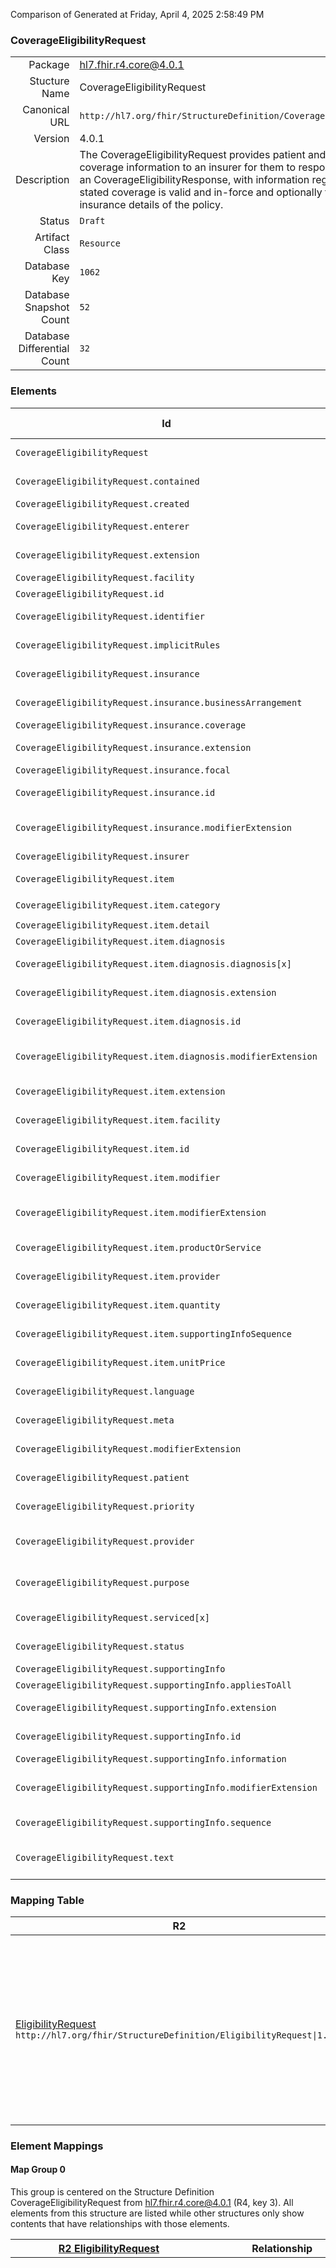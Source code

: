 Comparison of 
Generated at Friday, April 4, 2025 2:58:49 PM

### CoverageEligibilityRequest

|      |     |
| ---: | --- |
| Package | hl7.fhir.r4.core@4.0.1 |
| Stucture Name | CoverageEligibilityRequest |
| Canonical URL | `http://hl7.org/fhir/StructureDefinition/CoverageEligibilityRequest` |
| Version | 4.0.1 |
| Description | The CoverageEligibilityRequest provides patient and insurance coverage information to an insurer for them to respond, in the form of an CoverageEligibilityResponse, with information regarding whether the stated coverage is valid and in-force and optionally to provide the insurance details of the policy. |
| Status | `Draft` |
| Artifact Class | `Resource` |
| Database Key | `1062` |
| Database Snapshot Count | `52` |
| Database Differential Count | `32` |

### Elements

| Id | Path | Name | Base Path | Short | Cardinality | Collated Type | Binding Strength | Binding Value Set |
| -- | ---- | ---- | --------- | ----- | ----------- | ------------- | ---------------- | ----------------- |
| `CoverageEligibilityRequest` | `CoverageEligibilityRequest` | `CoverageEligibilityRequest` | CoverageEligibilityRequest | CoverageEligibilityRequest resource | 0..* | CoverageEligibilityRequest |  |  |
| `CoverageEligibilityRequest.contained` | `CoverageEligibilityRequest.contained` | `contained` | DomainResource.contained | Contained, inline Resources | 0..* | Resource |  |  |
| `CoverageEligibilityRequest.created` | `CoverageEligibilityRequest.created` | `created` | CoverageEligibilityRequest.created | Creation date | 1..1 | dateTime |  |  |
| `CoverageEligibilityRequest.enterer` | `CoverageEligibilityRequest.enterer` | `enterer` | CoverageEligibilityRequest.enterer | Author | 0..1 | Reference(http://hl7.org/fhir/StructureDefinition/Practitioner), Reference(http://hl7.org/fhir/StructureDefinition/PractitionerRole) |  |  |
| `CoverageEligibilityRequest.extension` | `CoverageEligibilityRequest.extension` | `extension` | DomainResource.extension | Additional content defined by implementations | 0..* | Extension |  |  |
| `CoverageEligibilityRequest.facility` | `CoverageEligibilityRequest.facility` | `facility` | CoverageEligibilityRequest.facility | Servicing facility | 0..1 | Reference(http://hl7.org/fhir/StructureDefinition/Location) |  |  |
| `CoverageEligibilityRequest.id` | `CoverageEligibilityRequest.id` | `id` | Resource.id | Logical id of this artifact | 0..1 | id |  |  |
| `CoverageEligibilityRequest.identifier` | `CoverageEligibilityRequest.identifier` | `identifier` | CoverageEligibilityRequest.identifier | Business Identifier for coverage eligiblity request | 0..* | Identifier |  |  |
| `CoverageEligibilityRequest.implicitRules` | `CoverageEligibilityRequest.implicitRules` | `implicitRules` | Resource.implicitRules | A set of rules under which this content was created | 0..1 | uri |  |  |
| `CoverageEligibilityRequest.insurance` | `CoverageEligibilityRequest.insurance` | `insurance` | CoverageEligibilityRequest.insurance | Patient insurance information | 0..* | BackboneElement |  |  |
| `CoverageEligibilityRequest.insurance.businessArrangement` | `CoverageEligibilityRequest.insurance.businessArrangement` | `businessArrangement` | CoverageEligibilityRequest.insurance.businessArrangement | Additional provider contract number | 0..1 | string |  |  |
| `CoverageEligibilityRequest.insurance.coverage` | `CoverageEligibilityRequest.insurance.coverage` | `coverage` | CoverageEligibilityRequest.insurance.coverage | Insurance information | 1..1 | Reference(http://hl7.org/fhir/StructureDefinition/Coverage) |  |  |
| `CoverageEligibilityRequest.insurance.extension` | `CoverageEligibilityRequest.insurance.extension` | `extension` | Element.extension | Additional content defined by implementations | 0..* | Extension |  |  |
| `CoverageEligibilityRequest.insurance.focal` | `CoverageEligibilityRequest.insurance.focal` | `focal` | CoverageEligibilityRequest.insurance.focal | Applicable coverage | 0..1 | boolean |  |  |
| `CoverageEligibilityRequest.insurance.id` | `CoverageEligibilityRequest.insurance.id` | `id` | Element.id | Unique id for inter-element referencing | 0..1 | id |  |  |
| `CoverageEligibilityRequest.insurance.modifierExtension` | `CoverageEligibilityRequest.insurance.modifierExtension` | `modifierExtension` | BackboneElement.modifierExtension | Extensions that cannot be ignored even if unrecognized | 0..* | Extension |  |  |
| `CoverageEligibilityRequest.insurer` | `CoverageEligibilityRequest.insurer` | `insurer` | CoverageEligibilityRequest.insurer | Coverage issuer | 1..1 | Reference(http://hl7.org/fhir/StructureDefinition/Organization) |  |  |
| `CoverageEligibilityRequest.item` | `CoverageEligibilityRequest.item` | `item` | CoverageEligibilityRequest.item | Item to be evaluated for eligibiity | 0..* | BackboneElement |  |  |
| `CoverageEligibilityRequest.item.category` | `CoverageEligibilityRequest.item.category` | `category` | CoverageEligibilityRequest.item.category | Benefit classification | 0..1 | CodeableConcept | `Example` | `http://hl7.org/fhir/ValueSet/ex-benefitcategory` |
| `CoverageEligibilityRequest.item.detail` | `CoverageEligibilityRequest.item.detail` | `detail` | CoverageEligibilityRequest.item.detail | Product or service details | 0..* | Reference(http://hl7.org/fhir/StructureDefinition/Resource) |  |  |
| `CoverageEligibilityRequest.item.diagnosis` | `CoverageEligibilityRequest.item.diagnosis` | `diagnosis` | CoverageEligibilityRequest.item.diagnosis | Applicable diagnosis | 0..* | BackboneElement |  |  |
| `CoverageEligibilityRequest.item.diagnosis.diagnosis[x]` | `CoverageEligibilityRequest.item.diagnosis.diagnosis[x]` | `diagnosis[x]` | CoverageEligibilityRequest.item.diagnosis.diagnosis[x] | Nature of illness or problem | 0..1 | CodeableConcept, Reference(http://hl7.org/fhir/StructureDefinition/Condition) | `Example` | `http://hl7.org/fhir/ValueSet/icd-10` |
| `CoverageEligibilityRequest.item.diagnosis.extension` | `CoverageEligibilityRequest.item.diagnosis.extension` | `extension` | Element.extension | Additional content defined by implementations | 0..* | Extension |  |  |
| `CoverageEligibilityRequest.item.diagnosis.id` | `CoverageEligibilityRequest.item.diagnosis.id` | `id` | Element.id | Unique id for inter-element referencing | 0..1 | id |  |  |
| `CoverageEligibilityRequest.item.diagnosis.modifierExtension` | `CoverageEligibilityRequest.item.diagnosis.modifierExtension` | `modifierExtension` | BackboneElement.modifierExtension | Extensions that cannot be ignored even if unrecognized | 0..* | Extension |  |  |
| `CoverageEligibilityRequest.item.extension` | `CoverageEligibilityRequest.item.extension` | `extension` | Element.extension | Additional content defined by implementations | 0..* | Extension |  |  |
| `CoverageEligibilityRequest.item.facility` | `CoverageEligibilityRequest.item.facility` | `facility` | CoverageEligibilityRequest.item.facility | Servicing facility | 0..1 | Reference(http://hl7.org/fhir/StructureDefinition/Location), Reference(http://hl7.org/fhir/StructureDefinition/Organization) |  |  |
| `CoverageEligibilityRequest.item.id` | `CoverageEligibilityRequest.item.id` | `id` | Element.id | Unique id for inter-element referencing | 0..1 | id |  |  |
| `CoverageEligibilityRequest.item.modifier` | `CoverageEligibilityRequest.item.modifier` | `modifier` | CoverageEligibilityRequest.item.modifier | Product or service billing modifiers | 0..* | CodeableConcept | `Example` | `http://hl7.org/fhir/ValueSet/claim-modifiers` |
| `CoverageEligibilityRequest.item.modifierExtension` | `CoverageEligibilityRequest.item.modifierExtension` | `modifierExtension` | BackboneElement.modifierExtension | Extensions that cannot be ignored even if unrecognized | 0..* | Extension |  |  |
| `CoverageEligibilityRequest.item.productOrService` | `CoverageEligibilityRequest.item.productOrService` | `productOrService` | CoverageEligibilityRequest.item.productOrService | Billing, service, product, or drug code | 0..1 | CodeableConcept | `Example` | `http://hl7.org/fhir/ValueSet/service-uscls` |
| `CoverageEligibilityRequest.item.provider` | `CoverageEligibilityRequest.item.provider` | `provider` | CoverageEligibilityRequest.item.provider | Perfoming practitioner | 0..1 | Reference(http://hl7.org/fhir/StructureDefinition/Practitioner), Reference(http://hl7.org/fhir/StructureDefinition/PractitionerRole) |  |  |
| `CoverageEligibilityRequest.item.quantity` | `CoverageEligibilityRequest.item.quantity` | `quantity` | CoverageEligibilityRequest.item.quantity | Count of products or services | 0..1 | Quantity[http://hl7.org/fhir/StructureDefinition/SimpleQuantity] |  |  |
| `CoverageEligibilityRequest.item.supportingInfoSequence` | `CoverageEligibilityRequest.item.supportingInfoSequence` | `supportingInfoSequence` | CoverageEligibilityRequest.item.supportingInfoSequence | Applicable exception or supporting information | 0..* | positiveInt |  |  |
| `CoverageEligibilityRequest.item.unitPrice` | `CoverageEligibilityRequest.item.unitPrice` | `unitPrice` | CoverageEligibilityRequest.item.unitPrice | Fee, charge or cost per item | 0..1 | Money |  |  |
| `CoverageEligibilityRequest.language` | `CoverageEligibilityRequest.language` | `language` | Resource.language | Language of the resource content | 0..1 | code | `Required` | `http://hl7.org/fhir/ValueSet/all-languages` |
| `CoverageEligibilityRequest.meta` | `CoverageEligibilityRequest.meta` | `meta` | Resource.meta | Metadata about the resource | 0..1 | Meta |  |  |
| `CoverageEligibilityRequest.modifierExtension` | `CoverageEligibilityRequest.modifierExtension` | `modifierExtension` | DomainResource.modifierExtension | Extensions that cannot be ignored | 0..* | Extension |  |  |
| `CoverageEligibilityRequest.patient` | `CoverageEligibilityRequest.patient` | `patient` | CoverageEligibilityRequest.patient | Intended recipient of products and services | 1..1 | Reference(http://hl7.org/fhir/StructureDefinition/Patient) |  |  |
| `CoverageEligibilityRequest.priority` | `CoverageEligibilityRequest.priority` | `priority` | CoverageEligibilityRequest.priority | Desired processing priority | 0..1 | CodeableConcept | `Example` | `http://hl7.org/fhir/ValueSet/process-priority` |
| `CoverageEligibilityRequest.provider` | `CoverageEligibilityRequest.provider` | `provider` | CoverageEligibilityRequest.provider | Party responsible for the request | 0..1 | Reference(http://hl7.org/fhir/StructureDefinition/Organization), Reference(http://hl7.org/fhir/StructureDefinition/Practitioner), Reference(http://hl7.org/fhir/StructureDefinition/PractitionerRole) |  |  |
| `CoverageEligibilityRequest.purpose` | `CoverageEligibilityRequest.purpose` | `purpose` | CoverageEligibilityRequest.purpose | auth-requirements \| benefits \| discovery \| validation | 1..* | code | `Required` | `http://hl7.org/fhir/ValueSet/eligibilityrequest-purpose|4.0.1` |
| `CoverageEligibilityRequest.serviced[x]` | `CoverageEligibilityRequest.serviced[x]` | `serviced[x]` | CoverageEligibilityRequest.serviced[x] | Estimated date or dates of service | 0..1 | date, Period |  |  |
| `CoverageEligibilityRequest.status` | `CoverageEligibilityRequest.status` | `status` | CoverageEligibilityRequest.status | active \| cancelled \| draft \| entered-in-error | 1..1 | code | `Required` | `http://hl7.org/fhir/ValueSet/fm-status|4.0.1` |
| `CoverageEligibilityRequest.supportingInfo` | `CoverageEligibilityRequest.supportingInfo` | `supportingInfo` | CoverageEligibilityRequest.supportingInfo | Supporting information | 0..* | BackboneElement |  |  |
| `CoverageEligibilityRequest.supportingInfo.appliesToAll` | `CoverageEligibilityRequest.supportingInfo.appliesToAll` | `appliesToAll` | CoverageEligibilityRequest.supportingInfo.appliesToAll | Applies to all items | 0..1 | boolean |  |  |
| `CoverageEligibilityRequest.supportingInfo.extension` | `CoverageEligibilityRequest.supportingInfo.extension` | `extension` | Element.extension | Additional content defined by implementations | 0..* | Extension |  |  |
| `CoverageEligibilityRequest.supportingInfo.id` | `CoverageEligibilityRequest.supportingInfo.id` | `id` | Element.id | Unique id for inter-element referencing | 0..1 | id |  |  |
| `CoverageEligibilityRequest.supportingInfo.information` | `CoverageEligibilityRequest.supportingInfo.information` | `information` | CoverageEligibilityRequest.supportingInfo.information | Data to be provided | 1..1 | Reference(http://hl7.org/fhir/StructureDefinition/Resource) |  |  |
| `CoverageEligibilityRequest.supportingInfo.modifierExtension` | `CoverageEligibilityRequest.supportingInfo.modifierExtension` | `modifierExtension` | BackboneElement.modifierExtension | Extensions that cannot be ignored even if unrecognized | 0..* | Extension |  |  |
| `CoverageEligibilityRequest.supportingInfo.sequence` | `CoverageEligibilityRequest.supportingInfo.sequence` | `sequence` | CoverageEligibilityRequest.supportingInfo.sequence | Information instance identifier | 1..1 | positiveInt |  |  |
| `CoverageEligibilityRequest.text` | `CoverageEligibilityRequest.text` | `text` | DomainResource.text | Text summary of the resource, for human interpretation | 0..1 | Narrative |  |  |
### Mapping Table

| R2 | Comparison | R3 | Comparison | R4 | Comparison | R4B | Comparison | R5
| --- | --- | --- | --- | --- | --- | --- | --- | ---
| [EligibilityRequest](/docs/R2/Resources/EligibilityRequest.md)<br/> `http://hl7.org/fhir/StructureDefinition/EligibilityRequest\|1.0.2` | →→→→→→→<br/>`RelatedTo`<br/>- DBKey: `94`<br/>- Reviewed: `n/a`<br/>- By: `n/a`<br/>→→→→→→→<hr/>←←←←←←←<br/>`SourceIsBroaderThanTarget`<br/>- DBKey: `261`<br/>- Reviewed: `n/a`<br/>- By: `n/a`<br/>←←←←←←←| [EligibilityRequest](/docs/R3/Resources/EligibilityRequest.md)<br/> `http://hl7.org/fhir/StructureDefinition/EligibilityRequest\|3.0.2` | →→→→→→→<br/>`RelatedTo`<br/>- DBKey: `444`<br/>- Reviewed: `n/a`<br/>- By: `n/a`<br/>→→→→→→→<hr/>←←←←←←←<br/>`SourceIsBroaderThanTarget`<br/>- DBKey: `639`<br/>- Reviewed: `n/a`<br/>- By: `n/a`<br/>←←←←←←←| [CoverageEligibilityRequest](/docs/R4/Resources/CoverageEligibilityRequest.md)<br/> `http://hl7.org/fhir/StructureDefinition/CoverageEligibilityRequest\|4.0.1` | →→→→→→→<br/>`Equivalent`<br/>- DBKey: `1449`<br/>- Reviewed: `n/a`<br/>- By: `n/a`<br/>→→→→→→→<hr/>←←←←←←←<br/>`Equivalent`<br/>- DBKey: `1450`<br/>- Reviewed: `n/a`<br/>- By: `n/a`<br/>←←←←←←←| [CoverageEligibilityRequest](/docs/R4B/Resources/CoverageEligibilityRequest.md)<br/> `http://hl7.org/fhir/StructureDefinition/CoverageEligibilityRequest\|4.3.0` | →→→→→→→<br/>`SourceIsNarrowerThanTarget`<br/>- DBKey: `959`<br/>- Reviewed: `n/a`<br/>- By: `n/a`<br/>→→→→→→→<hr/>←←←←←←←<br/>`SourceIsBroaderThanTarget`<br/>- DBKey: `1188`<br/>- Reviewed: `n/a`<br/>- By: `n/a`<br/>←←←←←←←| [CoverageEligibilityRequest](/docs/R5/Resources/CoverageEligibilityRequest.md)<br/> `http://hl7.org/fhir/StructureDefinition/CoverageEligibilityRequest\|5.0.0` 

### Element Mappings


#### Map Group 0

This group is centered on the Structure Definition CoverageEligibilityRequest from hl7.fhir.r4.core@4.0.1 (R4, key 3).
All elements from this structure are listed while other structures only show contents that have relationships with those elements.

| [R2 EligibilityRequest](/docs/R2/Resources/EligibilityRequest.md)| Relationship | [R3 EligibilityRequest](/docs/R3/Resources/EligibilityRequest.md)| Relationship | R4 CoverageEligibilityRequest| Relationship | [R4B CoverageEligibilityRequest](/docs/R4B/Resources/CoverageEligibilityRequest.md)| Relationship | [R5 CoverageEligibilityRequest](/docs/R5/Resources/CoverageEligibilityRequest.md)
| --- | --- | --- | --- | --- | --- | --- | --- | ---
| | | | | **`CoverageEligibilityRequest`**| _Equivalent_<br/>(25109/25110)| `CoverageEligibilityRequest`| →→→→ _SourceIsNarrowerThanTarget_ →→→→ <br/>(40144)<hr/>←←←← _SourceIsBroaderThanTarget_ ←←←← <br/>(40145)| `CoverageEligibilityRequest`
| | | | | **`CoverageEligibilityRequest.id`**| _Equivalent_<br/>(25111/25112)| `CoverageEligibilityRequest.id`| _Equivalent_<br/>(40146/40147)| `CoverageEligibilityRequest.id`
| | | | | **`CoverageEligibilityRequest.meta`**| _Equivalent_<br/>(25113/25114)| `CoverageEligibilityRequest.meta`| _Equivalent_<br/>(40148/40149)| `CoverageEligibilityRequest.meta`
| | | | | **`CoverageEligibilityRequest.implicitRules`**| _Equivalent_<br/>(25115/25116)| `CoverageEligibilityRequest.implicitRules`| _Equivalent_<br/>(40150/40151)| `CoverageEligibilityRequest.implicitRules`
| | | | | **`CoverageEligibilityRequest.language`**| _Equivalent_<br/>(25117/25118)| `CoverageEligibilityRequest.language`| _Equivalent_<br/>(40152/40153)| `CoverageEligibilityRequest.language`
| | | | | **`CoverageEligibilityRequest.text`**| _Equivalent_<br/>(25119/25120)| `CoverageEligibilityRequest.text`| _Equivalent_<br/>(40154/40155)| `CoverageEligibilityRequest.text`
| | | | | **`CoverageEligibilityRequest.contained`**| _Equivalent_<br/>(25121/25122)| `CoverageEligibilityRequest.contained`| _Equivalent_<br/>(40156/40157)| `CoverageEligibilityRequest.contained`
| | | | | **`CoverageEligibilityRequest.extension`**| _Equivalent_<br/>(25123/25124)| `CoverageEligibilityRequest.extension`| _Equivalent_<br/>(40158/40159)| `CoverageEligibilityRequest.extension`
| | | | | **`CoverageEligibilityRequest.modifierExtension`**| _Equivalent_<br/>(25125/25126)| `CoverageEligibilityRequest.modifierExtension`| _Equivalent_<br/>(40160/40161)| `CoverageEligibilityRequest.modifierExtension`
| | | | | **`CoverageEligibilityRequest.identifier`**| _Equivalent_<br/>(25127/25128)| `CoverageEligibilityRequest.identifier`| _Equivalent_<br/>(40162/40163)| `CoverageEligibilityRequest.identifier`
| | | | | **`CoverageEligibilityRequest.status`**| _Equivalent_<br/>(25129/25130)| `CoverageEligibilityRequest.status`| _Equivalent_<br/>(40164/40165)| `CoverageEligibilityRequest.status`
| | | | | **`CoverageEligibilityRequest.priority`**| _Equivalent_<br/>(25131/25132)| `CoverageEligibilityRequest.priority`| _Equivalent_<br/>(40166/40167)| `CoverageEligibilityRequest.priority`
| | | | | **`CoverageEligibilityRequest.purpose`**| _Equivalent_<br/>(25133/25134)| `CoverageEligibilityRequest.purpose`| _Equivalent_<br/>(40168/40169)| `CoverageEligibilityRequest.purpose`
| | | | | **`CoverageEligibilityRequest.patient`**| _Equivalent_<br/>(25135/25136)| `CoverageEligibilityRequest.patient`| _Equivalent_<br/>(40170/40171)| `CoverageEligibilityRequest.patient`
| | | | | **`CoverageEligibilityRequest.serviced[x]`**| _Equivalent_<br/>(25137/25138)| `CoverageEligibilityRequest.serviced[x]`| _Equivalent_<br/>(40172/40173)| `CoverageEligibilityRequest.serviced[x]`
| | | | | **`CoverageEligibilityRequest.created`**| _Equivalent_<br/>(25139/25140)| `CoverageEligibilityRequest.created`| _Equivalent_<br/>(40174/40175)| `CoverageEligibilityRequest.created`
| | | | | **`CoverageEligibilityRequest.enterer`**| _Equivalent_<br/>(25141/25142)| `CoverageEligibilityRequest.enterer`| _Equivalent_<br/>(40176/40177)| `CoverageEligibilityRequest.enterer`
| `EligibilityRequest.organization`| →→→→ _SourceIsNarrowerThanTarget_ →→→→ <br/>(4968)<hr/>←←←← _SourceIsBroaderThanTarget_ ←←←← <br/>(4969)| `EligibilityRequest.organization`| →→→→ _RelatedTo_ →→→→ <br/>(1020)<hr/>←←←← _RelatedTo_ ←←←← <br/>(1453)| **`CoverageEligibilityRequest.provider`**| _Equivalent_<br/>(25143/25144)| `CoverageEligibilityRequest.provider`| _Equivalent_<br/>(40178/40179)| `CoverageEligibilityRequest.provider`
| | | | | **`CoverageEligibilityRequest.insurer`**| _Equivalent_<br/>(25145/25146)| `CoverageEligibilityRequest.insurer`| _Equivalent_<br/>(40180/40181)| `CoverageEligibilityRequest.insurer`
| | | | | **`CoverageEligibilityRequest.facility`**| _Equivalent_<br/>(25147/25148)| `CoverageEligibilityRequest.facility`| _Equivalent_<br/>(40182/40183)| `CoverageEligibilityRequest.facility`
| | | | | **`CoverageEligibilityRequest.supportingInfo`**| _Equivalent_<br/>(25149/25150)| `CoverageEligibilityRequest.supportingInfo`| _Equivalent_<br/>(40184/40185)| `CoverageEligibilityRequest.supportingInfo`
| | | | | **`CoverageEligibilityRequest.supportingInfo.id`**| _Equivalent_<br/>(25151/25152)| `CoverageEligibilityRequest.supportingInfo.id`| _Equivalent_<br/>(40186/40187)| `CoverageEligibilityRequest.supportingInfo.id`
| | | | | **`CoverageEligibilityRequest.supportingInfo.extension`**| _Equivalent_<br/>(25153/25154)| `CoverageEligibilityRequest.supportingInfo.extension`| _Equivalent_<br/>(40188/40189)| `CoverageEligibilityRequest.supportingInfo.extension`
| | | | | **`CoverageEligibilityRequest.supportingInfo.modifierExtension`**| _Equivalent_<br/>(25155/25156)| `CoverageEligibilityRequest.supportingInfo.modifierExtension`| _Equivalent_<br/>(40190/40191)| `CoverageEligibilityRequest.supportingInfo.modifierExtension`
| | | | | **`CoverageEligibilityRequest.supportingInfo.sequence`**| _Equivalent_<br/>(25157/25158)| `CoverageEligibilityRequest.supportingInfo.sequence`| _Equivalent_<br/>(40192/40193)| `CoverageEligibilityRequest.supportingInfo.sequence`
| | | | | **`CoverageEligibilityRequest.supportingInfo.information`**| _Equivalent_<br/>(25159/25160)| `CoverageEligibilityRequest.supportingInfo.information`| _Equivalent_<br/>(40194/40195)| `CoverageEligibilityRequest.supportingInfo.information`
| | | | | **`CoverageEligibilityRequest.supportingInfo.appliesToAll`**| _Equivalent_<br/>(25161/25162)| `CoverageEligibilityRequest.supportingInfo.appliesToAll`| _Equivalent_<br/>(40196/40197)| `CoverageEligibilityRequest.supportingInfo.appliesToAll`
| | | | | **`CoverageEligibilityRequest.insurance`**| _Equivalent_<br/>(25163/25164)| `CoverageEligibilityRequest.insurance`| _Equivalent_<br/>(40198/40199)| `CoverageEligibilityRequest.insurance`
| | | | | **`CoverageEligibilityRequest.insurance.id`**| _Equivalent_<br/>(25165/25166)| `CoverageEligibilityRequest.insurance.id`| _Equivalent_<br/>(40200/40201)| `CoverageEligibilityRequest.insurance.id`
| | | | | **`CoverageEligibilityRequest.insurance.extension`**| _Equivalent_<br/>(25167/25168)| `CoverageEligibilityRequest.insurance.extension`| _Equivalent_<br/>(40202/40203)| `CoverageEligibilityRequest.insurance.extension`
| | | | | **`CoverageEligibilityRequest.insurance.modifierExtension`**| _Equivalent_<br/>(25169/25170)| `CoverageEligibilityRequest.insurance.modifierExtension`| _Equivalent_<br/>(40204/40205)| `CoverageEligibilityRequest.insurance.modifierExtension`
| | | | | **`CoverageEligibilityRequest.insurance.focal`**| _Equivalent_<br/>(25171/25172)| `CoverageEligibilityRequest.insurance.focal`| _Equivalent_<br/>(40206/40207)| `CoverageEligibilityRequest.insurance.focal`
| | | `EligibilityRequest.coverage`| →→→→ _SourceIsNarrowerThanTarget_ →→→→ <br/>(1019)<hr/>←←←← _SourceIsBroaderThanTarget_ ←←←← <br/>(1452)| **`CoverageEligibilityRequest.insurance.coverage`**| _Equivalent_<br/>(25173/25174)| `CoverageEligibilityRequest.insurance.coverage`| _Equivalent_<br/>(40208/40209)| `CoverageEligibilityRequest.insurance.coverage`
| | | `EligibilityRequest.businessArrangement`| _Equivalent_<br/>(1018/1451)| **`CoverageEligibilityRequest.insurance.businessArrangement`**| _Equivalent_<br/>(25175/25176)| `CoverageEligibilityRequest.insurance.businessArrangement`| _Equivalent_<br/>(40210/40211)| `CoverageEligibilityRequest.insurance.businessArrangement`
| | | | | **`CoverageEligibilityRequest.item`**| _Equivalent_<br/>(25177/25178)| `CoverageEligibilityRequest.item`| _Equivalent_<br/>(40212/40213)| `CoverageEligibilityRequest.item`
| | | | | **`CoverageEligibilityRequest.item.id`**| _Equivalent_<br/>(25179/25180)| `CoverageEligibilityRequest.item.id`| _Equivalent_<br/>(40214/40215)| `CoverageEligibilityRequest.item.id`
| | | | | **`CoverageEligibilityRequest.item.extension`**| _Equivalent_<br/>(25181/25182)| `CoverageEligibilityRequest.item.extension`| _Equivalent_<br/>(40216/40217)| `CoverageEligibilityRequest.item.extension`
| | | | | **`CoverageEligibilityRequest.item.modifierExtension`**| _Equivalent_<br/>(25183/25184)| `CoverageEligibilityRequest.item.modifierExtension`| _Equivalent_<br/>(40218/40219)| `CoverageEligibilityRequest.item.modifierExtension`
| | | | | **`CoverageEligibilityRequest.item.supportingInfoSequence`**| _Equivalent_<br/>(25185/25186)| `CoverageEligibilityRequest.item.supportingInfoSequence`| _Equivalent_<br/>(40220/40221)| `CoverageEligibilityRequest.item.supportingInfoSequence`
| | | | | **`CoverageEligibilityRequest.item.category`**| _Equivalent_<br/>(25187/25188)| `CoverageEligibilityRequest.item.category`| _Equivalent_<br/>(40222/40223)| `CoverageEligibilityRequest.item.category`
| | | | | **`CoverageEligibilityRequest.item.productOrService`**| _Equivalent_<br/>(25189/25190)| `CoverageEligibilityRequest.item.productOrService`| _Equivalent_<br/>(40224/40225)| `CoverageEligibilityRequest.item.productOrService`
| | | | | **`CoverageEligibilityRequest.item.modifier`**| _Equivalent_<br/>(25191/25192)| `CoverageEligibilityRequest.item.modifier`| _Equivalent_<br/>(40226/40227)| `CoverageEligibilityRequest.item.modifier`
| | | | | **`CoverageEligibilityRequest.item.provider`**| _Equivalent_<br/>(25193/25194)| `CoverageEligibilityRequest.item.provider`| _Equivalent_<br/>(40228/40229)| `CoverageEligibilityRequest.item.provider`
| | | | | **`CoverageEligibilityRequest.item.quantity`**| _Equivalent_<br/>(25195/25196)| `CoverageEligibilityRequest.item.quantity`| _Equivalent_<br/>(40230/40231)| `CoverageEligibilityRequest.item.quantity`
| | | | | **`CoverageEligibilityRequest.item.unitPrice`**| _Equivalent_<br/>(25197/25198)| `CoverageEligibilityRequest.item.unitPrice`| _Equivalent_<br/>(40232/40233)| `CoverageEligibilityRequest.item.unitPrice`
| | | | | **`CoverageEligibilityRequest.item.facility`**| _Equivalent_<br/>(25199/25200)| `CoverageEligibilityRequest.item.facility`| _Equivalent_<br/>(40234/40235)| `CoverageEligibilityRequest.item.facility`
| | | | | **`CoverageEligibilityRequest.item.diagnosis`**| _Equivalent_<br/>(25201/25202)| `CoverageEligibilityRequest.item.diagnosis`| _Equivalent_<br/>(40236/40237)| `CoverageEligibilityRequest.item.diagnosis`
| | | | | **`CoverageEligibilityRequest.item.diagnosis.id`**| _Equivalent_<br/>(25203/25204)| `CoverageEligibilityRequest.item.diagnosis.id`| _Equivalent_<br/>(40238/40239)| `CoverageEligibilityRequest.item.diagnosis.id`
| | | | | **`CoverageEligibilityRequest.item.diagnosis.extension`**| _Equivalent_<br/>(25205/25206)| `CoverageEligibilityRequest.item.diagnosis.extension`| _Equivalent_<br/>(40240/40241)| `CoverageEligibilityRequest.item.diagnosis.extension`
| | | | | **`CoverageEligibilityRequest.item.diagnosis.modifierExtension`**| _Equivalent_<br/>(25207/25208)| `CoverageEligibilityRequest.item.diagnosis.modifierExtension`| _Equivalent_<br/>(40242/40243)| `CoverageEligibilityRequest.item.diagnosis.modifierExtension`
| | | | | **`CoverageEligibilityRequest.item.diagnosis.diagnosis[x]`**| _Equivalent_<br/>(25209/25210)| `CoverageEligibilityRequest.item.diagnosis.diagnosis[x]`| _Equivalent_<br/>(40244/40245)| `CoverageEligibilityRequest.item.diagnosis.diagnosis[x]`
| | | | | **`CoverageEligibilityRequest.item.detail`**| _Equivalent_<br/>(25211/25212)| `CoverageEligibilityRequest.item.detail`| _Equivalent_<br/>(40246/40247)| `CoverageEligibilityRequest.item.detail`
| *1 of 16 elements used* <br/>remaining elements:<br/>`EligibilityRequest`, `EligibilityRequest.contained`, `EligibilityRequest.created`, `EligibilityRequest.extension`, `EligibilityRequest.id`, `EligibilityRequest.identifier`, `EligibilityRequest.implicitRules`, `EligibilityRequest.language`, `EligibilityRequest.meta`, `EligibilityRequest.modifierExtension`, `EligibilityRequest.originalRuleset`, `EligibilityRequest.provider`, `EligibilityRequest.ruleset`, `EligibilityRequest.target`, `EligibilityRequest.text`| | *3 of 24 elements used* <br/>remaining elements:<br/>`EligibilityRequest`, `EligibilityRequest.benefitCategory`, `EligibilityRequest.benefitSubCategory`, `EligibilityRequest.contained`, `EligibilityRequest.created`, `EligibilityRequest.enterer`, `EligibilityRequest.extension`, `EligibilityRequest.facility`, `EligibilityRequest.id`, `EligibilityRequest.identifier`, `EligibilityRequest.implicitRules`, `EligibilityRequest.insurer`, `EligibilityRequest.language`, `EligibilityRequest.meta`, `EligibilityRequest.modifierExtension`, `EligibilityRequest.patient`, `EligibilityRequest.priority`, `EligibilityRequest.provider`, `EligibilityRequest.serviced[x]`, `EligibilityRequest.status`, `EligibilityRequest.text`| | *52 of 52 elements used* | | *52 of 52 elements used* | | *52 of 58 elements used* <br/>remaining elements:<br/>`CoverageEligibilityRequest.event`, `CoverageEligibilityRequest.event.extension`, `CoverageEligibilityRequest.event.id`, `CoverageEligibilityRequest.event.modifierExtension`, `CoverageEligibilityRequest.event.type`, `CoverageEligibilityRequest.event.when[x]`

